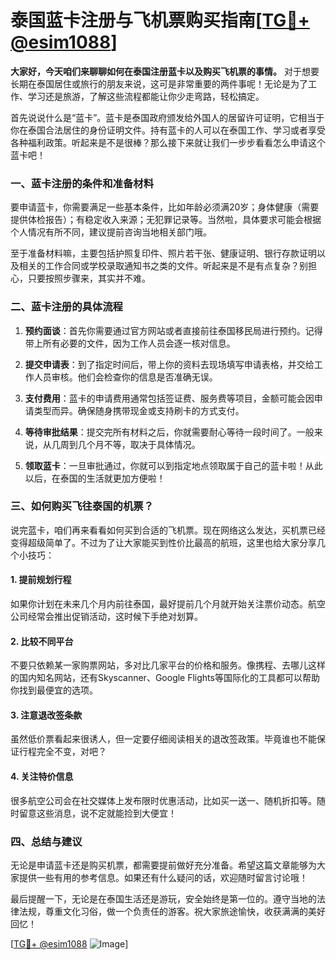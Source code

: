 # 泰国蓝卡注册与飞机票购买指南[[TG💪+ @esim1088](https://t.me/s/esim1088)]

**大家好，今天咱们来聊聊如何在泰国注册蓝卡以及购买飞机票的事情。** 对于想要长期在泰国居住或旅行的朋友来说，这可是非常重要的两件事呢！无论是为了工作、学习还是旅游，了解这些流程都能让你少走弯路，轻松搞定。

首先说说什么是“蓝卡”。蓝卡是泰国政府颁发给外国人的居留许可证明，它相当于你在泰国合法居住的身份证明文件。持有蓝卡的人可以在泰国工作、学习或者享受各种福利政策。听起来是不是很棒？那么接下来就让我们一步步看看怎么申请这个蓝卡吧！

### 一、蓝卡注册的条件和准备材料

要申请蓝卡，你需要满足一些基本条件，比如年龄必须满20岁；身体健康（需要提供体检报告）；有稳定收入来源；无犯罪记录等。当然啦，具体要求可能会根据个人情况有所不同，建议提前咨询当地相关部门哦。

至于准备材料嘛，主要包括护照复印件、照片若干张、健康证明、银行存款证明以及相关的工作合同或学校录取通知书之类的文件。听起来是不是有点复杂？别担心，只要按照步骤来，其实并不难。

### 二、蓝卡注册的具体流程

1. **预约面谈**：首先你需要通过官方网站或者直接前往泰国移民局进行预约。记得带上所有必要的文件，因为工作人员会逐一核对信息。
   
2. **提交申请表**：到了指定时间后，带上你的资料去现场填写申请表格，并交给工作人员审核。他们会检查你的信息是否准确无误。

3. **支付费用**：蓝卡的申请费用通常包括签证费、服务费等项目，金额可能会因申请类型而异。确保随身携带现金或支持刷卡的方式支付。

4. **等待审批结果**：提交完所有材料之后，你就需要耐心等待一段时间了。一般来说，从几周到几个月不等，取决于具体情况。

5. **领取蓝卡**：一旦审批通过，你就可以到指定地点领取属于自己的蓝卡啦！从此以后，在泰国的生活就更加方便啦！

### 三、如何购买飞往泰国的机票？

说完蓝卡，咱们再来看看如何买到合适的飞机票。现在网络这么发达，买机票已经变得超级简单了。不过为了让大家能买到性价比最高的航班，这里也给大家分享几个小技巧：

#### 1. 提前规划行程
如果你计划在未来几个月内前往泰国，最好提前几个月就开始关注票价动态。航空公司经常会推出促销活动，这时候下手绝对划算。

#### 2. 比较不同平台
不要只依赖某一家购票网站，多对比几家平台的价格和服务。像携程、去哪儿这样的国内知名网站，还有Skyscanner、Google Flights等国际化的工具都可以帮助你找到最便宜的选项。

#### 3. 注意退改签条款
虽然低价票看起来很诱人，但一定要仔细阅读相关的退改签政策。毕竟谁也不能保证行程完全不变，对吧？

#### 4. 关注特价信息
很多航空公司会在社交媒体上发布限时优惠活动，比如买一送一、随机折扣等。随时留意这些消息，说不定就能捡到大便宜！

### 四、总结与建议

无论是申请蓝卡还是购买机票，都需要提前做好充分准备。希望这篇文章能够为大家提供一些有用的参考信息。如果还有什么疑问的话，欢迎随时留言讨论哦！

最后提醒一下，无论是在泰国生活还是游玩，安全始终是第一位的。遵守当地的法律法规，尊重文化习俗，做一个负责任的游客。祝大家旅途愉快，收获满满的美好回忆！

[[TG💪+ @esim1088](https://t.me/s/esim1088) ![Image](https://i.postimg.cc/4NQfJmqS/Snipaste-2025-05-13-00-14-12.png)]